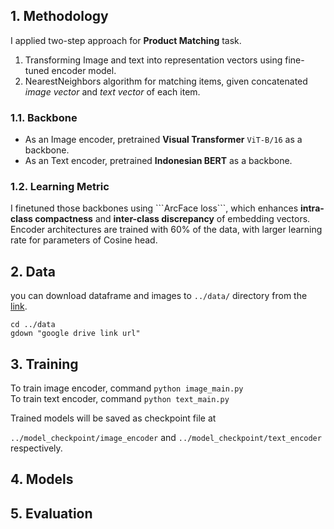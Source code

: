 ## 1. Methodology
I applied two-step approach for <b>Product Matching</b> task. 
    
1. Transforming Image and text into representation vectors using fine-tuned encoder model.
2. NearestNeighbors algorithm for matching items, given concatenated *image vector* and *text vector* of each item.

### 1.1. Backbone
* As an Image encoder, pretrained <b>Visual Transformer</b> ```ViT-B/16``` as a backbone.
* As an Text encoder, pretrained <b>Indonesian BERT</b> as a backbone.

### 1.2. Learning Metric
<p>I finetuned those backbones using ```ArcFace loss```, which enhances <b>intra-class compactness</b> and <b>inter-class discrepancy</b> of embedding vectors. <br> Encoder architectures are trained with 60% of the data, with larger learning rate for parameters of Cosine head.</p>
<p></p>



## 2. Data
you can download dataframe and images to ```../data/``` directory from the [link](https://www.kaggle.com/c/shopee-product-matching/data).

``` 
cd ../data
gdown "google drive link url"
```

## 3. Training
To train image encoder, command ```python image_main.py```<br>To train text encoder, command ```python text_main.py```

Trained models will be saved as checkpoint file at 

```../model_checkpoint/image_encoder``` and ```../model_checkpoint/text_encoder``` respectively.

## 4. Models


## 5. Evaluation